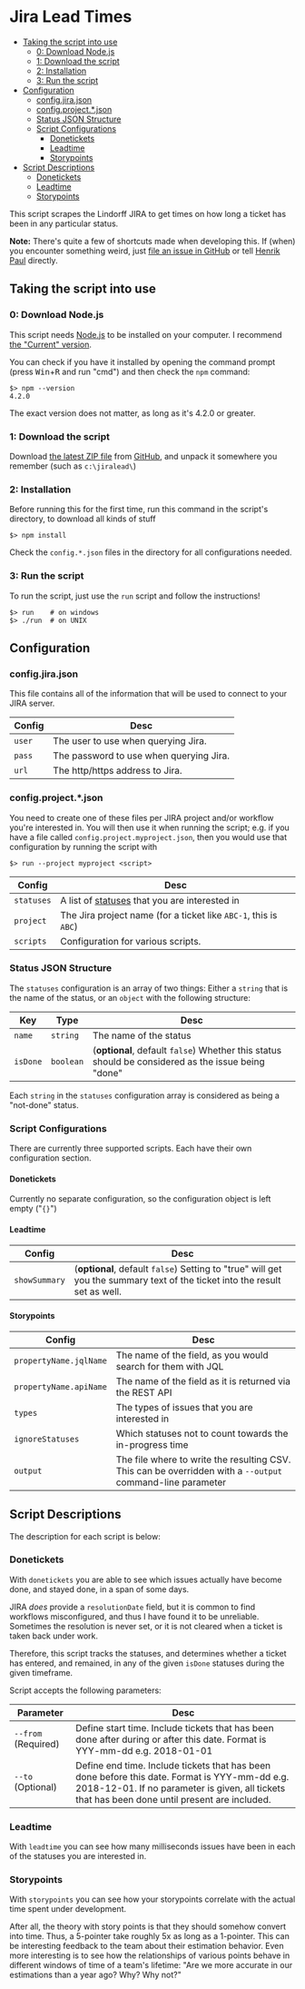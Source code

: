 # Jira Lead Times

* [Taking the script into use](#taking-the-script-into-use)  
  * [0: Download Node.js](#0-download-nodejs)
  * [1: Download the script](#1-download-the-script)
  * [2: Installation](#2-installation)
  * [3: Run the script](#3-run-the-script)
* [Configuration](#configuration)
  * [config.jira.json](#configjirajson)
  * [config.project.*.json](#configprojectjson)
  * [Status JSON Structure](#status-json-structure)
  * [Script Configurations](#script-configurations)
    * [Donetickets](#donetickets)
    * [Leadtime](#leadtime)
    * [Storypoints](#storypoints)
* [Script Descriptions](#script-descriptions)
  * [Donetickets](#donetickets-1)
  * [Leadtime](#leadtime-1)
  * [Storypoints](#storypoints-1)

This script scrapes the Lindorff JIRA to get times on how long a ticket has been in any particular status.

**Note:** There's quite a few of shortcuts made when developing this. If (when) you encounter something weird, just [file an issue in GitHub](https://github.com/lindorff/JiraLead/issues/new) or tell [Henrik Paul](mailto:henrik.paul@lindorff.com) directly.

## Taking the script into use

### 0: Download Node.js

This script needs [Node.js](https://nodejs.org/) to be installed on your computer. I recommend [the "Current" version](https://nodejs.org/en/download/current/).

You can check if you have it installed by opening the command prompt (press <kbd>Win</kbd>+<kbd>R</kbd> and run "cmd") and then check the `npm` command:

    $> npm --version
    4.2.0

The exact version does not matter, as long as it's 4.2.0 or greater.

### 1: Download the script

Download [the latest ZIP file](https://github.com/lindorff/JiraLead/archive/master.zip) from [GitHub](https://github.com/lindorff/JiraLead), and unpack it somewhere you remember (such as `c:\jiralead\`)

### 2: Installation

Before running this for the first time, run this command in the script's directory, to download all kinds of stuff

    $> npm install

Check the `config.*.json` files in the directory for all configurations needed.

### 3: Run the script

To run the script, just use the `run` script and follow the instructions!

    $> run    # on windows
    $> ./run  # on UNIX

## Configuration

### config.jira.json

This file contains all of the information that will be used to connect to your JIRA server.

| Config | Desc                                    |
| ------ | --------------------------------------- |
| `user` | The user to use when querying Jira.     |
| `pass` | The password to use when querying Jira. |
| `url`  | The http/https address to Jira.         |

### config.project.*.json

You need to create one of these files per JIRA project and/or workflow you're interested in. You will then use it when running the script; e.g. if you have a file called `config.project.myproject.json`, then you would use that configuration by running the script with

    $> run --project myproject <script>

| Config     | Desc                                                                    |
| ---------- | ----------------------------------------------------------------------- |
| `statuses` | A list of [statuses](#status-json-structure) that you are interested in |
| `project`  | The Jira project name (for a ticket like `ABC-1`, this is `ABC`)        |
| `scripts`  | Configuration for various scripts.                                      |

### Status JSON Structure

The `statuses` configuration is an array of two things: Either a `string` that is the name of the status, or an `object` with the following structure:

| Key      | Type      | Desc                                                                                               |
| -------- | --------- | -------------------------------------------------------------------------------------------------- |
| `name`   | `string`  | The name of the status                                                                             |
| `isDone` | `boolean` | (**optional**, default `false`) Whether this status should be considered as the issue being "done" |

Each `string` in the `statuses` configuration array is considered as being a "not-done" status.

### Script Configurations

There are currently three supported scripts. Each have their own configuration section.

#### Donetickets

Currently no separate configuration, so the configuration object is left empty ("`{}`")

#### Leadtime

| Config        | Desc                                                                                                                       |
| ------------- | -------------------------------------------------------------------------------------------------------------------------- |
| `showSummary` | (**optional**, default `false`) Setting to "true" will get you the summary text of the ticket into the result set as well. |

#### Storypoints

| Config                 | Desc                                                                                                       |
| ---------------------- | ---------------------------------------------------------------------------------------------------------- |
| `propertyName.jqlName` | The name of the field, as you would search for them with JQL                                               |
| `propertyName.apiName` | The name of the field as it is returned via the REST API                                                   |
| `types`                | The types of issues that you are interested in                                                             |
| `ignoreStatuses`       | Which statuses not to count towards the in-progress time                                                   |
| `output`               | The file where to write the resulting CSV. This can be overridden with a `--output` command-line parameter |

## Script Descriptions

The description for each script is below:

### Donetickets

With `donetickets` you are able to see which issues actually have become done, and stayed done, in a span of some days.

JIRA _does_ provide a `resolutionDate` field, but it is common to find workflows misconfigured, and thus I have found it to be unreliable. Sometimes the resolution is never set, or it is not cleared when a ticket is taken back under work.

Therefore, this script tracks the statuses, and determines whether a ticket has entered, and remained, in any of the given `isDone` statuses during the given timeframe.

Script accepts the following parameters:

| Parameter           | Desc                                                                                                                                                                                            |
| ------------------- | ----------------------------------------------------------------------------------------------------------------------------------------------------------------------------------------------- |
| `--from` (Required) | Define start time. Include tickets that has been done after during or after this date. Format is YYY-mm-dd e.g. 2018-01-01                                                                      |
| `--to` (Optional)   | Define end time. Include tickets that has been done before this date. Format is YYY-mm-dd e.g. 2018-12-01. If no parameter is given, all tickets that has been done until present are included. |

### Leadtime

With `leadtime` you can see how many milliseconds issues have been in each of the statuses you are interested in.

### Storypoints

With `storypoints` you can see how your storypoints correlate with the actual time spent under development. 

After all, the theory with story points is that they should somehow convert into time. Thus, a 5-pointer take roughly 5x as long as a 1-pointer. This can be interesting feedback to the team about their estimation behavior. Even more interesting is to see how the relationships of various points behave in different windows of time of a team's lifetime: "Are we more accurate in our estimations than a year ago? Why? Why not?"
